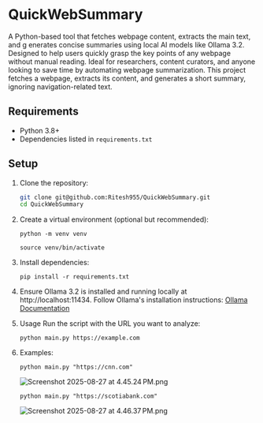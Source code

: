 # QuickWebSummary
A Python-based tool that fetches webpage content, extracts the main text, and g enerates concise summaries using local AI models like Ollama 3.2. Designed to help users quickly grasp the key points of any webpage without manual reading. Ideal for researchers, content curators, and anyone looking to save time by automating webpage summarization.
This project fetches a webpage, extracts its content, and generates a short summary, ignoring navigation-related text.

## Requirements

- Python 3.8+
- Dependencies listed in `requirements.txt`

## Setup

1. Clone the repository:

    ```bash
    git clone git@github.com:Ritesh955/QuickWebSummary.git
    cd QuickWebSummary
    ```

2. Create a virtual environment (optional but recommended):

    `python -m venv venv`

    `source venv/bin/activate` 

3. Install dependencies:

    `pip install -r requirements.txt`

4. Ensure Ollama 3.2 is installed and running locally at http://localhost:11434.
   Follow Ollama's installation instructions: [Ollama Documentation](https://ollama.com/)

   
5. Usage
   Run the script with the URL you want to analyze:

    ```python main.py https://example.com```

6. Examples:

    ```python main.py "https://cnn.com"```

     ![Screenshot 2025-08-27 at 4.45.24 PM.png](Screenshot%202025-08-27%20at%204.45.24%E2%80%AFPM.png)
    
    ```python main.py "https://scotiabank.com"```

     ![Screenshot 2025-08-27 at 4.46.37 PM.png](Screenshot%202025-08-27%20at%204.46.37%E2%80%AFPM.png)
